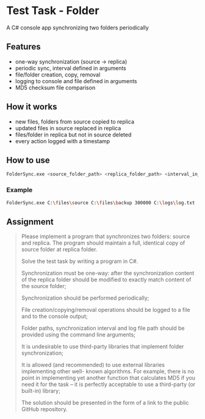 # Test Task - Folder 
A C# console app synchronizing two folders periodically

## Features

- one-way synchronization (source -> replica)
- periodic sync, interval defined in arguments
- file/folder creation, copy, removal
- logging to console and file defined in arguments
- MD5 checksum file comparison

## How it works
- new files, folders from source copied to replica
- updated files in source replaced in replica
- files/folder in replica but not in source deleted
- every action logged with a timestamp

## How to use
```bash
FolderSync.exe <source_folder_path> <replica_folder_path> <interval_in_ms> <log_file_path>
```
### Example
```bash
FolderSync.exe C:\files\source C:\files\backup 300000 C:\logs\log.txt
```


## Assignment
> Please implement a program that synchronizes two folders: source and replica.
> The program should maintain a full, identical copy of source folder at replica
> folder.
>
> Solve the test task by writing a program in C#.
> 
> Synchronization must be one-way: after the synchronization content of the replica folder should be modified to exactly match content of the source folder;
> 
> Synchronization should be performed periodically;
>
> File creation/copying/removal operations should be logged to a file and to the
> console output;
>
> Folder paths, synchronization interval and log file path should be provided using the command line arguments;
>
> It is undesirable to use third-party libraries that implement folder synchronization;
>
> It is allowed (and recommended) to use external libraries implementing other well- known algorithms. For example, there is no point in implementing yet another function that calculates MD5 if you need it for the task – it is perfectly acceptable to use a third-party (or built-in) library;
>
> The solution should be presented in the form of a link to the public GitHub repository.
